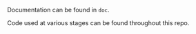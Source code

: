 Documentation can be found in `doc`.

Code used at various stages can be found throughout this repo.

